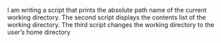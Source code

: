 I am writing a script that prints the absolute path name of the current working directory.
The second script displays the contents list of the working directory.
The third script changes the working directory to the user’s home directory

